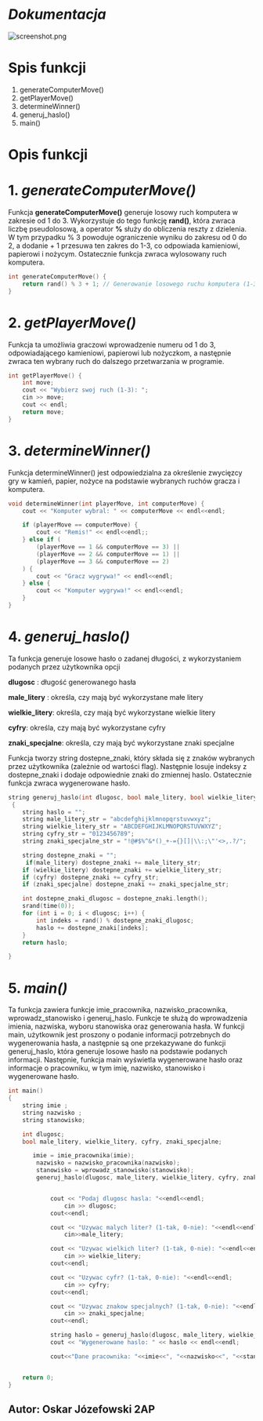 # ***Dokumentacja***

![screenshot.png](/Assets/screenshot.png)

# Spis funkcji
1. generateComputerMove()
2. getPlayerMove()
3. determineWinner()
4. generuj_haslo()
5. main()


# Opis funkcji 

# 1. *generateComputerMove()*

Funkcja **generateComputerMove()** generuje losowy ruch komputera w zakresie od 1 do 3. Wykorzystuje do tego funkcję **rand()**, która zwraca liczbę pseudolosową, a operator **%** służy do obliczenia reszty z dzielenia. W tym przypadku % 3 powoduje ograniczenie wyniku do zakresu od 0 do 2, a dodanie + 1 przesuwa ten zakres do 1-3, co odpowiada kamieniowi, papierowi i nożycym. Ostatecznie funkcja zwraca wylosowany ruch komputera.

```C++
int generateComputerMove() {
    return rand() % 3 + 1; // Generowanie losowego ruchu komputera (1-3)
}
```
# 2. *getPlayerMove()*

Funkcja ta umożliwia graczowi wprowadzenie numeru od 1 do 3, odpowiadającego kamieniowi, papierowi lub nożyczkom, a następnie zwraca ten wybrany ruch do dalszego przetwarzania w programie.

```C++
int getPlayerMove() {
    int move;
    cout << "Wybierz swoj ruch (1-3): ";
    cin >> move;
    cout << endl;
    return move;
}
```
# 3. *determineWinner()*

Funkcja determineWinner() jest odpowiedzialna za określenie zwycięzcy gry w kamień, papier, nożyce na podstawie wybranych ruchów gracza i komputera.

```C++
void determineWinner(int playerMove, int computerMove) {
    cout << "Komputer wybral: " << computerMove << endl<<endl;

    if (playerMove == computerMove) {
        cout << "Remis!" << endl<<endl;;
    } else if (
        (playerMove == 1 && computerMove == 3) ||
        (playerMove == 2 && computerMove == 1) ||
        (playerMove == 3 && computerMove == 2)
    ) {
        cout << "Gracz wygrywa!" << endl<<endl;
    } else {
        cout << "Komputer wygrywa!" << endl<<endl;
    }
}
```

# 4. *generuj_haslo()*

Ta funkcja generuje losowe hasło o zadanej długości, z wykorzystaniem podanych przez użytkownika opcji



**dlugosc** : długość generowanego hasła

**male_litery** : określa, czy mają być wykorzystane małe litery

**wielkie_litery**: określa, czy mają być wykorzystane wielkie litery

**cyfry**: określa, czy mają być wykorzystane cyfry

**znaki_specjalne**: określa, czy mają być wykorzystane znaki specjalne



Funkcja tworzy string dostepne_znaki, który składa się z znaków wybranych przez użytkownika (zależnie od wartości flag). Następnie losuje indeksy z dostepne_znaki i dodaje odpowiednie znaki do zmiennej haslo. Ostatecznie funkcja zwraca wygenerowane hasło.

```C++
string generuj_haslo(int dlugosc, bool male_litery, bool wielkie_litery, bool cyfry, bool znaki_specjalne)
 {
    string haslo = "";
    string male_litery_str = "abcdefghijklmnopqrstuvwxyz";
    string wielkie_litery_str = "ABCDEFGHIJKLMNOPQRSTUVWXYZ";
    string cyfry_str = "0123456789";
    string znaki_specjalne_str = "!@#$%^&*()_+-={}[]|\\:;\"'<>,.?/";

    string dostepne_znaki = "";
     if(male_litery) dostepne_znaki += male_litery_str;
    if (wielkie_litery) dostepne_znaki += wielkie_litery_str;
    if (cyfry) dostepne_znaki += cyfry_str;
    if (znaki_specjalne) dostepne_znaki += znaki_specjalne_str;

    int dostepne_znaki_dlugosc = dostepne_znaki.length();
    srand(time(0));
    for (int i = 0; i < dlugosc; i++) {
        int indeks = rand() % dostepne_znaki_dlugosc;
        haslo += dostepne_znaki[indeks];
    }
    return haslo;

}
```

# 5. *main()*

Ta funkcja zawiera funkcje imie_pracownika, nazwisko_pracownika, wprowadz_stanowisko i generuj_haslo. Funkcje te służą do wprowadzenia imienia, nazwiska, wyboru stanowiska oraz generowania hasła. W funkcji main, użytkownik jest proszony o podanie informacji potrzebnych do wygenerowania hasła, a następnie są one przekazywane do funkcji generuj_haslo, która generuje losowe hasło na podstawie podanych informacji. Następnie, funkcja main wyświetla wygenerowane hasło oraz informacje o pracowniku, w tym imię, nazwisko, stanowisko i wygenerowane hasło.

```C++
int main()
{
    string imie ;
    string nazwisko ;
    string stanowisko;

    int dlugosc;
    bool male_litery, wielkie_litery, cyfry, znaki_specjalne;

       imie = imie_pracownika(imie);
        nazwisko = nazwisko_pracownika(nazwisko);
        stanowisko = wprowadz_stanowisko(stanowisko);
        generuj_haslo(dlugosc, male_litery, wielkie_litery, cyfry, znaki_specjalne);


            cout << "Podaj dlugosc hasla: "<<endl<<endl;
                cin >> dlugosc;
            cout<<endl;

            cout << "Uzywac malych liter? (1-tak, 0-nie): "<<endl<<endl;
                cin>>male_litery;

            cout << "Uzywac wielkich liter? (1-tak, 0-nie): "<<endl<<endl;
                cin >> wielkie_litery;
            cout<<endl;

            cout << "Uzywac cyfr? (1-tak, 0-nie): "<<endl<<endl;
                cin >> cyfry;
            cout<<endl;

            cout << "Uzywac znakow specjalnych? (1-tak, 0-nie): "<<endl<<endl;
                cin >> znaki_specjalne;
            cout<<endl;

            string haslo = generuj_haslo(dlugosc, male_litery, wielkie_litery, cyfry, znaki_specjalne);
            cout << "Wygenerowane haslo: " << haslo << endl<<endl;

            cout<<"Dane pracownika: "<<imie<<", "<<nazwisko<<", "<<stanowisko<<", "<<haslo<<endl;


    return 0;
}
```

## Autor: Oskar Józefowski 2AP
